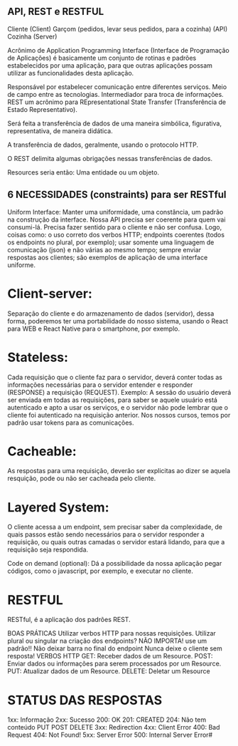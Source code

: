 ## API, REST e RESTFUL

Cliente (Client) Garçom (pedidos, levar seus pedidos, para a cozinha) (API) Cozinha (Server)

Acrônimo de Application Programming Interface (Interface de Programação de Aplicações) é basicamente um conjunto de rotinas e padrões estabelecidos por uma aplicação, para que outras aplicações possam utilizar as funcionalidades desta aplicação.

Responsável por estabelecer comunicação entre diferentes serviços.
Meio de campo entre as tecnologias.
Intermediador para troca de informações.
REST
um acrônimo para REpresentational State Transfer (Transferência de Estado Representativo).

Será feita a transferência de dados de uma maneira simbólica, figurativa, representativa, de maneira didática.

A transferência de dados, geralmente, usando o protocolo HTTP.

O REST delimita algumas obrigações nessas transferências de dados.

Resources seria então: Uma entidade ou um objeto.

## 6 NECESSIDADES (constraints) para ser RESTful
Uniform Interface: Manter uma uniformidade, uma constância, um padrão na construção da interface. Nossa API precisa ser coerente para quem vai consumi-lá. Precisa fazer sentido para o cliente e não ser confusa. Logo, coisas como: o uso correto dos verbos HTTP; endpoints coerentes (todos os endpoints no plural, por exemplo); usar somente uma linguagem de comunicação (json) e não várias ao mesmo tempo; sempre enviar respostas aos clientes; são exemplos de aplicação de uma interface uniforme.

# Client-server:

 Separação do cliente e do armazenamento de dados (servidor), dessa forma, poderemos ter uma portabilidade do nosso sistema, usando o React para WEB e React Native para o smartphone, por exemplo.

# Stateless: 

Cada requisição que o cliente faz para o servidor, deverá conter todas as informações necessárias para o servidor entender e responder (RESPONSE) a requisição (REQUEST). Exemplo: A sessão do usuário deverá ser enviada em todas as requisições, para saber se aquele usuário está autenticado e apto a usar os serviços, e o servidor não pode lembrar que o cliente foi autenticado na requisição anterior. Nos nossos cursos, temos por padrão usar tokens para as comunicações.

# Cacheable: 

As respostas para uma requisição, deverão ser explicitas ao dizer se aquela resquição, pode ou não ser cacheada pelo cliente.

# Layered System: 

O cliente acessa a um endpoint, sem precisar saber da complexidade, de quais passos estão sendo necessários para o servidor responder a requisição, ou quais outras camadas o servidor estará lidando, para que a requisição seja respondida.

Code on demand (optional): Dá a possibilidade da nossa aplicação pegar códigos, como o javascript, por exemplo, e executar no cliente.

# RESTFUL

RESTful, é a aplicação dos padrões REST.

BOAS PRÁTICAS
Utilizar verbos HTTP para nossas requisições.
Utilizar plural ou singular na criação dos endpoints? NÃO IMPORTA! use um padrão!!
Não deixar barra no final do endpoint
Nunca deixe o cliente sem resposta!
VERBOS HTTP
GET: Receber dados de um Resource.
POST: Enviar dados ou informações para serem processados por um Resource.
PUT: Atualizar dados de um Resource.
DELETE: Deletar um Resource

# STATUS DAS RESPOSTAS
1xx: Informação
2xx: Sucesso
200: OK
201: CREATED
204: Não tem conteúdo PUT POST DELETE
3xx: Redirection
4xx: Client Error
400: Bad Request
404: Not Found!
5xx: Server Error 500: Internal Server Error#